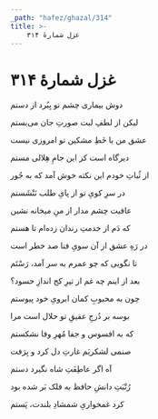 ```yaml
---
_path: "hafez/ghazal/314"
title: >-
    غزل شمارهٔ ۳۱۴
---
```

# غزل شمارهٔ ۳۱۴

<div class="b" id="bn1"><div class="m1"><p>دوش بیماری چشم تو بِبُرد از دستم</p></div>
<div class="m2"><p>لیکن از لطفِ لبت صورتِ جان می‌بستم</p></div></div>
<div class="b" id="bn2"><div class="m1"><p>عشق من با خَطِ مشکین تو امروزی نیست</p></div>
<div class="m2"><p>دیرگاه است کز این جامِ هِلالی مستم</p></div></div>
<div class="b" id="bn3"><div class="m1"><p>از ثُباتِ خودم این نکته خوش آمد که به جُور</p></div>
<div class="m2"><p>در سرِ کویِ تو از پایِ طلب نَنْشَستم</p></div></div>
<div class="b" id="bn4"><div class="m1"><p>عافیت چشم مدار از منِ میخانه نشین</p></div>
<div class="m2"><p>که دَم از خدمتِ رندان زده‌ام تا هستم</p></div></div>
<div class="b" id="bn5"><div class="m1"><p>در رَهِ عشق از آن سویِ فنا صد خطر است</p></div>
<div class="m2"><p>تا نگویی که چو عمرم به سر آمد، رَسْتَم</p></div></div>
<div class="b" id="bn6"><div class="m1"><p>بعد از اینم چه غم از تیرِ کج اندازِ حسود؟</p></div>
<div class="m2"><p>چون به محبوبِ کمان ابرویِ خود پیوستم</p></div></div>
<div class="b" id="bn7"><div class="m1"><p>بوسه بر دُرجِ عقیقِ تو حلال است مرا</p></div>
<div class="m2"><p>که به افسوس و جفا مُهرِ وفا نشکستم</p></div></div>
<div class="b" id="bn8"><div class="m1"><p>صنمی لشکریَم غارتِ دل کرد و بِرَفت</p></div>
<div class="m2"><p>آه اگر عاطِفَتِ شاه نگیرد دستم</p></div></div>
<div class="b" id="bn9"><div class="m1"><p>رُتْبَتِ دانشِ حافظ به فلک بَر شده بود</p></div>
<div class="m2"><p>کرد غمخواریِ شمشادِ بلندت، پَستم</p></div></div>
